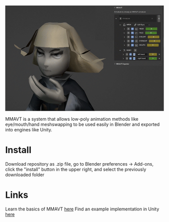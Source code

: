 ![til](./media/mmavtexample.gif)

MMAVT is a system that allows low-poly animation methods like eye/mouth/hand meshswapping to be used easily in Blender and exported into engines like Unity.

# Install
Download repository as .zip file, go to Blender preferences -> Add-ons, click the "install" button in the upper right, and select the previously downloaded folder

# Links
Learn the basics of MMAVT [here](https://www.milancline.com/blog/archive/introducing-mmavt)
Find an example implementation in Unity [here](https://github.com/Amiicli/MMAVT-Unity-Example)
